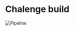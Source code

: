 # Chalenge build

![Pipeline](https://github.com/marciosilveira/Chalenge/workflows/.NET%20Core/badge.svg)

